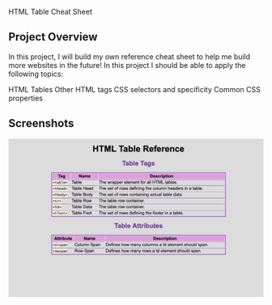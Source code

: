 HTML Table Cheat Sheet

## Project Overview

In this project, I will build my own reference cheat sheet to help me build more websites in the future!
In this project I should be able to apply the following topics:

HTML Tables
Other HTML tags
CSS selectors and specificity
Common CSS properties

## Screenshots

![HTML Table](./img.png)
